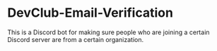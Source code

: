 # DevClub-Email-Verification
This is a Discord bot for making sure people who are joining a certain Discord server are from a certain organization.
